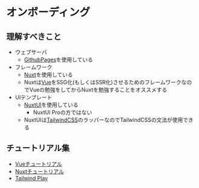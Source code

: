 # オンボーディング

## 理解すべきこと

- ウェブサーバ
  - [GithubPages](https://docs.github.com/ja/pages/getting-started-with-github-pages/creating-a-github-pages-site)を使用している
- フレームワーク
  - [Nuxt](https://nuxt.com/docs/4.x/getting-started/introduction)を使用している
  - Nuxtは[Vue](https://ja.vuejs.org/)をSSG化(もしくはSSR化)させるためのフレームワークなのでVueの勉強をしてからNuxtを勉強することをオススメする
- UIテンプレート
  - [NuxtUI](https://ui.nuxt.com/getting-started)を使用している
    - NuxtUI Proの方ではない
  - NuxtUIは[TailwindCSS](https://tailwindcss.com/docs/installation/using-vite)のラッパーなのでTailwindCSSの文法が使用できる

## チュートリアル集

- [Vueチュートリアル](https://ja.vuejs.org/tutorial/#step-1)
- [Nuxtチュートリアル](https://learn.nuxt.com/ja)
- [Tailwind Play](https://play.tailwindcss.com/)